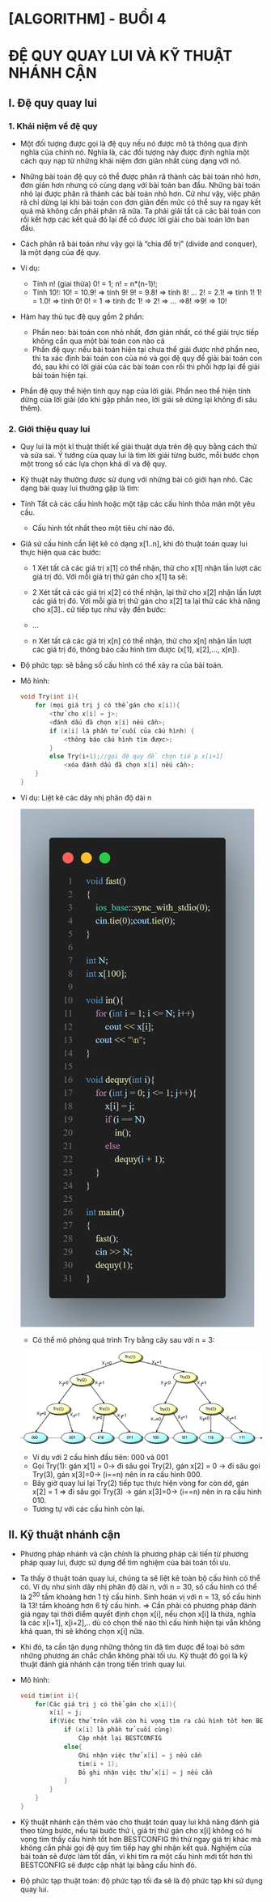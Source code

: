 # [ALGORITHM] - BUỔI 4

# ĐỆ QUY QUAY LUI VÀ KỸ THUẬT NHÁNH CẬN

## I. Đệ quy quay lui

### 1. Khái niệm về đệ quy

- Một đối tượng được gọi là đệ quy nếu nó được mô tả thông qua định nghĩa của chính nó. Nghĩa là, các đối tượng này được định nghĩa một cách quy nạp từ những khái niệm đơn giản nhất cùng dạng với nó.
- Những bài toán đệ quy có thể được phân rã thành các bài toán nhỏ hơn, đơn giản hơn nhưng có cùng dạng với bài toán ban đầu. Những bài toán nhỏ lại được phân rã thành các bài toán nhỏ hơn. Cứ như vậy, việc phân rã chỉ dừng lại khi bài toán con đơn giản đến mức có thể suy ra ngay kết quả mà không cần phải phân rã nữa. Ta phải giải tất cả các bài toán con rồi kết hợp các kết quả đó lại để có được lời giải cho bài toán lớn ban đầu. 
- Cách phân rã bài toán như vậy gọi là “chia để trị” (divide and conquer), là một dạng của đệ quy.
- Ví dụ:
  - Tính n! (giai thừa)
    0! = 1;
    n! = n*(n-1)!;
  - Tính 10!:
    10! = 10.9! => tính 9!
    9! = 9.8! => tính 8!
    ...
    2! = 2.1! => tính 1!
    1! = 1.0! => tính 0!
    0! = 1
    => tính đc 1! => 2! => … =>8! =>9! => 10!

- Hàm hay thủ tục đệ quy gồm 2 phần:
  - Phần neo: bài toán con nhỏ nhất, đơn giản nhất, có thể giải trực tiếp không cần qua một bài toán con nào cả
  - Phần đệ quy: nếu bài toán hiện tại chưa thể giải được nhờ phần neo, thì ta xác định bài toán con của nó và gọi đệ quy để giải bài toán con đó, sau khi có lời giải của các bài toán con rồi thì phối hợp lại để giải bài toán hiện tại.
- Phần đệ quy thể hiện tính quy nạp của lời giải. Phần neo thể hiện tính dừng của lời giải (do khi gặp phần neo, lời giải sẽ dừng lại không đi sâu thêm).

### 2. Giới thiệu quay lui

- Quy lui là một kĩ thuật thiết kế giải thuật dựa trên đệ quy bằng cách thử và sửa sai. Ý tưởng của quay lui là tìm lời giải từng bước, mỗi bước chọn một trong số các lựa chọn khả dĩ và đệ quy.
- Kỹ thuật này thường được sử dụng với những bài có giới hạn nhỏ. Các dạng bài quay lui thưởng gặp là tìm:
- Tính Tất cả các cấu hình hoặc một tập các cấu hình thỏa mãn một yêu cầu.
  - Cấu hình tốt nhất theo một tiêu chí nào đó.
- Giả sử cấu hình cần liệt kê có dạng x[1..n], khi đó thuật toán quay lui thực hiện qua các bước:
  - 1 Xét tất cả các giá trị x[1] có thể nhận, thử cho x[1] nhận lần lượt các giá trị đó. Với mỗi giá trị thử gán cho x[1] ta sẽ:
  - 2 Xét tất cả các giá trị x[2] có thể nhận, lại thử cho x[2] nhận lần lượt các giá trị đó. Với mỗi giá trị thử gán cho x[2] ta lại thử các khả năng cho x[3].. cứ tiếp tục như vậy đến bước:
  - ...

  - n Xét tất cả các giá trị x[n] có thể nhận, thử cho x[n] nhận lần lượt các giá trị đó, thông báo cấu hình tìm được (x[1], x[2],..., x[n]).

- Độ phức tạp: sẽ bằng số cấu hình có thể xảy ra của bài toán.

- Mô hình:

    ```c++
    void Try(int i){
        for (mọi giá trị j có thể gán cho x[i]){
            <thử cho x[i] = j>;
            <đánh dấu đã chọn x[i] nếu cần>;
            if (x[i] là phần tử cuối của cấu hình) {
                <thông báo cấu hình tìm được>;
            }
            else Try(i+1);//gọi đệ quy để chọn tiếp x[i+1]
                <xóa đánh dấu đã chọn x[i] nếu cần>;
        }
    }
    ```

- Ví dụ: Liệt kê các dãy nhị phân độ dài n
  
  ![](Picture1.png)

  - Có thể mô phỏng quá trình Try bằng cây sau với n = 3:
  
  ![](Picture2.png)

  - Ví dụ với 2 cấu hình đầu tiên: 000 và 001
  - Gọi Try(1): gán x[1] = 0-> đi sâu gọi Try(2), gán x[2] = 0 -> đi sâu gọi Try(3), gán x[3]=0-> (i==n) nên in ra cấu hình 000.
  - Bây giờ quay lui lại Try(2) tiếp tục thực hiện vòng for còn dở, gán x[2] = 1 => đi sâu gọi Try(3) -> gán x[3]=0-> (i==n) nên in ra cấu hình 010.
  - Tương tự với các cấu hình còn lại.

## II. Kỹ thuật nhánh cận

- Phương pháp nhánh và cận chính là phương pháp cải tiến từ phương pháp quay lui, được sử dụng để tìm nghiệm của bài toán tối ưu.
- Ta thấy ở thuật toán quay lui, chúng ta sẽ liệt kê toàn bộ cấu hình có thể có. Ví dụ như sinh dãy nhị phân độ dài n, với n = 30, số cấu hình có thể là $2^{30}$ tầm khoảng hơn 1 tỷ cấu hình. Sinh hoán vị với n = 13, số cấu hình là 13! tầm khoảng hơn 6 tỷ cấu hình.
=> Cần phải có phương pháp đánh giá ngay tại thời điểm quyết định chọn x[i], nếu chọn x[i] là thừa, nghĩa là các x[i+1], x[i+2],.. dù có chọn thế nào thì cấu hình hiện tại vẫn không khả quan, thì sẽ không chọn x[i] nữa.
- Khi đó, ta cần tận dụng những thông tin đã tìm được để loại bỏ sớm những phương án chắc chắn không phải tối ưu. Kỹ thuật đó gọi là kỹ thuật đánh giá nhánh cận trong tiến trình quay lui.
- Mô hình:

    ```c++
    void tim(int i){
        for(Các giá trị j có thể gán cho x[i]){
            x[i] = j;
            if(Việc thử trên vẫn còn hi vọng tìm ra cấu hình tốt hơn BESTCONFIG){ 
                if (x[i] là phần tử cuối cùng)
                    Cập nhật lại BESTCONFIG
                else{
                    Ghi nhận việc thử x[i] = j nếu cần
                    tim(i + 1);
                    Bỏ ghi nhận việc thử x[i] = j nếu cần
                }
            }
        }
    }
    ```

- Kỹ thuật nhánh cận thêm vào cho thuật toán quay lui khả năng đánh giá theo từng bước, nếu tại bước thứ i, giá trị thử gán cho x[i] không có hi vọng tìm thấy cấu hình tốt hơn BESTCONFIG thì thử ngay giá trị khác mà không cần phải gọi đệ quy tìm tiếp hay ghi nhận kết quả. Nghiệm của bài toán sẽ được làm tốt dần, vì khi tìm ra một cấu hình mới tốt hơn thì BESTCONFIG sẽ được cập nhật lại bằng cấu hình đó.
- Độ phức tạp thuật toán: độ phức tạp tối đa sẽ là độ phức tạp khi sử dụng quay lui.

